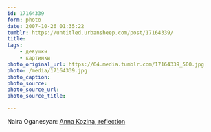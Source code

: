 ```yaml
---
id: 17164339
form: photo
date: 2007-10-26 01:35:22
tumblr: https://untitled.urbansheep.com/post/17164339/
title:
tags:
    - девушки
    - картинки
photo_original_url: https://64.media.tumblr.com/17164339_500.jpg
photo: /media/17164339.jpg
photo_caption: 
photo_source:
photo_source_url:
photo_source_title:

---
```


<p>Naira Oganesyan: <a href="http://www.flickr.com/photos/naira_oganesyan/sets/72157602185224259/">Anna Kozina, reflection</a></p>
